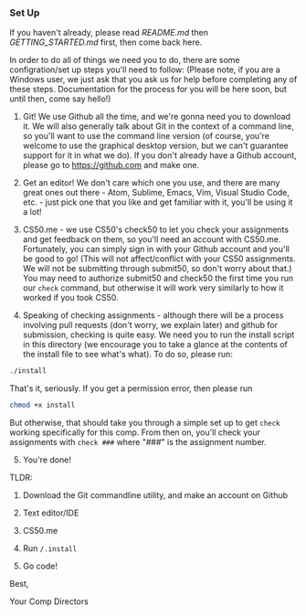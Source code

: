 ### Set Up

If you haven't already, please read _README.md_ then _GETTING_STARTED.md_ first, then come back here. 

In order to do all of things we need you to do, there are some configration/set up steps you'll need to follow:
(Please note, if you are a Windows user, we just ask that you ask us for help before completing any of these steps. Documentation for the process for you will be here soon, but until then, come say hello!)

1. Git! We use Github all the time, and we're gonna need you to download it. We will also generally talk about Git in the context of a command line, so you'll want to use the command line version (of course, you're welcome to use the graphical desktop version, but we can't guarantee support for it in what we do). If you don't already have a Github account, please go to https://github.com and make one. 

2. Get an editor! We don't care which one you use, and there are many great ones out there - Atom, Sublime, Emacs, Vim, Visual Studio Code, etc. - just pick one that you like and get familiar with it, you'll be using it a lot!

3. CS50.me - we use CS50's check50 to let you check your assignments and get feedback on them, so you'll need an account with CS50.me. Fortunately, you can simply sign in with your Github account and you'll be good to go! (This will not affect/conflict with your CS50 assignments. We will not be submitting through submit50, so don't worry about that.) You may need to authorize submit50 and check50 the first time you run our ```check``` command, but otherwise it will work very similarly to how it worked if you took CS50. 

4. Speaking of checking assignments - although there will be a process involving pull requests (don't worry, we explain later) and github for submission, checking is quite easy. We need you to run the install script in this directory (we encourage you to take a glance at the contents of the install file to see what's what). To do so, please run:
```bash
./install
```
That's it, seriously. If you get a permission error, then please run
```bash
chmod +x install
```
But otherwise, that should take you through a simple set up to get ```check``` working specifically for this comp. From then on, you'll check your assignments with ```check ###``` where "###" is the assignment number. 

5. You're done!

TLDR:
1. Download the Git commandline utility, and make an account on Github

2. Text editor/IDE

3. CS50.me

4. Run ```/.install```

5. Go code!

Best,

Your Comp Directors